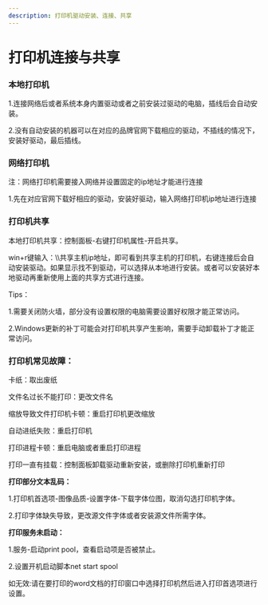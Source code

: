 ```yaml
---
description: 打印机驱动安装、连接、共享
---
```


# 打印机连接与共享

### 本地打印机

1.连接网络后或者系统本身内置驱动或者之前安装过驱动的电脑，插线后会自动安装。

2.没有自动安装的机器可以在对应的品牌官网下载相应的驱动，不插线的情况下，安装好驱动，最后插线。

### 网络打印机

注：网络打印机需要接入网络并设置固定的ip地址才能进行连接

1.先在对应官网下载好相应的驱动，安装好驱动，输入网络打印机ip地址进行连接

### 打印机共享

本地打印机共享：控制面板-右键打印机属性-开启共享。

win+r键输入：\\\共享主机ip地址，即可看到共享主机的打印机，右键连接后会自动安装驱动。如果显示找不到驱动，可以选择从本地进行安装。或者可以安装好本地驱动再重新使用上面的共享方式进行连接。

Tips：

1.需要关闭防火墙，部分没有设置权限的电脑需要设置好权限才能正常访问。

2.Windows更新的补丁可能会对打印机共享产生影响，需要手动卸载补丁才能正常访问。

### **打印机常见故障：**

卡纸：取出废纸

文件名过长不能打印：更改文件名

缩放导致文件打印机卡顿：重启打印机更改缩放

自动进纸失败：重启打印机

打印进程卡顿：重启电脑或者重启打印进程

打印一直有挂载：控制面板卸载驱动重新安装，或删除打印机重新打印

**打印部分文本乱码：**

1.打印机首选项-图像品质-设置字体-下载字体位图，取消勾选打印机字体。

2.打印字体缺失导致，更改源文件字体或者安装源文件所需字体。

**打印服务未启动：**

1.服务-启动print pool，查看启动项是否被禁止。

2.设置开机启动脚本net start spool

如无效:请在要打印的word文档的打印窗口中选择打印机然后进入打印首选项进行设置。
